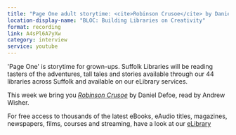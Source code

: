 ```yaml
---
title: "Page One adult storytime: <cite>Robinson Crusoe</cite> by Daniel Defoe"
location-display-name: "BLOC: Building Libraries on Creativity"
format: recording
link: A4sPl6A7yXw
category: interview
service: youtube
---
```


'Page One' is storytime for grown-ups. Suffolk Libraries will be reading tasters of the adventures, tall tales and stories available through our 44 libraries across Suffolk and available on our eLibrary services.

This week we bring you [<cite>Robinson Crusoe</cite>](https://suffolklibraries.overdrive.com/media/344615) by Daniel Defoe, read by Andrew Wisher.

For free access to thousands of the latest eBooks, eAudio titles, magazines, newspapers, films, courses and streaming, have a look at our [eLibrary](/elibrary)
